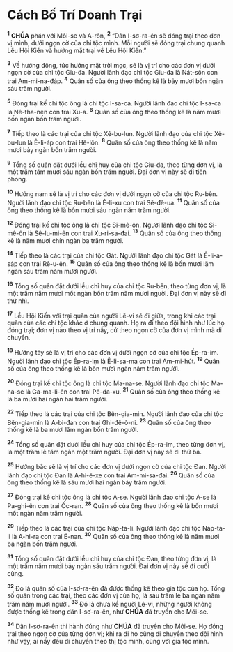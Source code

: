 # Cách Bố Trí Doanh Trại
<sup><b>1</b></sup> **CHÚA** phán với Môi-se và A-rôn, <sup><b>2</b></sup> “Dân I-sơ-ra-ên sẽ đóng trại theo đơn vị mình, dưới ngọn cờ của chi tộc mình. Mỗi người sẽ đóng trại chung quanh Lều Hội Kiến và hướng mặt trại về Lều Hội Kiến.”

<sup><b>3</b></sup> Về hướng đông, tức hướng mặt trời mọc, sẽ là vị trí cho các đơn vị dưới ngọn cờ của chi tộc Giu-đa. Người lãnh đạo chi tộc Giu-đa là Nát-sôn con trai Am-mi-na-đáp. <sup><b>4</b></sup> Quân số của ông theo thống kê là bảy mươi bốn ngàn sáu trăm người.

<sup><b>5</b></sup> Đóng trại kế chi tộc ông là chi tộc I-sa-ca. Người lãnh đạo chi tộc I-sa-ca là Nê-tha-nên con trai Xu-a. <sup><b>6</b></sup> Quân số của ông theo thống kê là năm mươi bốn ngàn bốn trăm người.

<sup><b>7</b></sup> Tiếp theo là các trại của chi tộc Xê-bu-lun. Người lãnh đạo của chi tộc Xê-bu-lun là Ê-li-áp con trai Hê-lôn. <sup><b>8</b></sup> Quân số của ông theo thống kê là năm mươi bảy ngàn bốn trăm người.

<sup><b>9</b></sup> Tổng số quân đặt dưới lều chỉ huy của chi tộc Giu-đa, theo từng đơn vị, là một trăm tám mươi sáu ngàn bốn trăm người. Đại đơn vị này sẽ đi tiên phong.

<sup><b>10</b></sup> Hướng nam sẽ là vị trí cho các đơn vị dưới ngọn cờ của chi tộc Ru-bên. Người lãnh đạo chi tộc Ru-bên là Ê-li-xu con trai Sê-đê-ua. <sup><b>11</b></sup> Quân số của ông theo thống kê là bốn mươi sáu ngàn năm trăm người.

<sup><b>12</b></sup> Đóng trại kế chi tộc ông là chi tộc Si-mê-ôn. Người lãnh đạo chi tộc Si-mê-ôn là Sê-lu-mi-ên con trai Xu-ri-sa-đai. <sup><b>13</b></sup> Quân số của ông theo thống kê là năm mươi chín ngàn ba trăm người.

<sup><b>14</b></sup> Tiếp theo là các trại của chi tộc Gát. Người lãnh đạo chi tộc Gát là Ê-li-a-sáp con trai Rê-u-ên. <sup><b>15</b></sup> Quân số của ông theo thống kê là bốn mươi lăm ngàn sáu trăm năm mươi người.

<sup><b>16</b></sup> Tổng số quân đặt dưới lều chỉ huy của chi tộc Ru-bên, theo từng đơn vị, là một trăm năm mươi mốt ngàn bốn trăm năm mươi người. Đại đơn vị này sẽ đi thứ nhì.

<sup><b>17</b></sup> Lều Hội Kiến với trại quân của người Lê-vi sẽ đi giữa, trong khi các trại quân của các chi tộc khác ở chung quanh. Họ ra đi theo đội hình như lúc họ đóng trại; đơn vị nào theo vị trí nấy, cứ theo ngọn cờ của đơn vị mình mà di chuyển.

<sup><b>18</b></sup> Hướng tây sẽ là vị trí cho các đơn vị dưới ngọn cờ của chi tộc Ép-ra-im. Người lãnh đạo chi tộc Ép-ra-im là Ê-li-sa-ma con trai Am-mi-hút. <sup><b>19</b></sup> Quân số của ông theo thống kê là bốn mươi ngàn năm trăm người.

<sup><b>20</b></sup> Đóng trại kế chi tộc ông là chi tộc Ma-na-se. Người lãnh đạo chi tộc Ma-na-se là Ga-ma-li-ên con trai Pê-đa-xu. <sup><b>21</b></sup> Quân số của ông theo thống kê là ba mươi hai ngàn hai trăm người.

<sup><b>22</b></sup> Tiếp theo là các trại của chi tộc Bên-gia-min. Người lãnh đạo của chi tộc Bên-gia-min là A-bi-đan con trai Ghi-đê-ô-ni. <sup><b>23</b></sup> Quân số của ông theo thống kê là ba mươi lăm ngàn bốn trăm người.

<sup><b>24</b></sup> Tổng số quân đặt dưới lều chỉ huy của chi tộc Ép-ra-im, theo từng đơn vị, là một trăm lẻ tám ngàn một trăm người. Đại đơn vị này sẽ đi thứ ba.

<sup><b>25</b></sup> Hướng bắc sẽ là vị trí cho các đơn vị dưới ngọn cờ của chi tộc Đan. Người lãnh đạo chi tộc Đan là A-hi-ê-xe con trai Am-mi-sa-đai. <sup><b>26</b></sup> Quân số của ông theo thống kê là sáu mươi hai ngàn bảy trăm người.

<sup><b>27</b></sup> Đóng trại kế chi tộc ông là chi tộc A-se. Người lãnh đạo chi tộc A-se là Pa-ghi-ên con trai Ốc-ran. <sup><b>28</b></sup> Quân số của ông theo thống kê là bốn mươi mốt ngàn năm trăm người.

<sup><b>29</b></sup> Tiếp theo là các trại của chi tộc Náp-ta-li. Người lãnh đạo chi tộc Náp-ta-li là A-hi-ra con trai Ê-nan. <sup><b>30</b></sup> Quân số của ông theo thống kê là năm mươi ba ngàn bốn trăm người.

<sup><b>31</b></sup> Tổng số quân đặt dưới lều chỉ huy của chi tộc Đan, theo từng đơn vị, là một trăm năm mươi bảy ngàn sáu trăm người. Đại đơn vị này sẽ đi cuối cùng.

<sup><b>32</b></sup> Đó là quân số của I-sơ-ra-ên đã được thống kê theo gia tộc của họ. Tổng số quân trong các trại, theo các đơn vị của họ, là sáu trăm lẻ ba ngàn năm trăm năm mươi người. <sup><b>33</b></sup> Đó là chưa kể người Lê-vi, những người không được thống kê trong dân I-sơ-ra-ên, như **CHÚA** đã truyền cho Môi-se.

<sup><b>34</b></sup> Dân I-sơ-ra-ên thi hành đúng như **CHÚA** đã truyền cho Môi-se. Họ đóng trại theo ngọn cờ của từng đơn vị; khi ra đi họ cũng di chuyển theo đội hình như vậy, ai nấy đều di chuyển theo thị tộc mình, cùng với gia tộc mình.